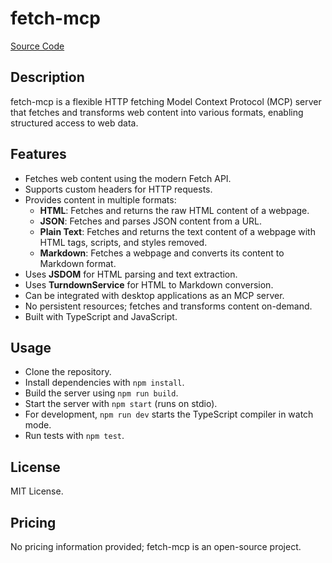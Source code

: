 # fetch-mcp

[Source Code](https://github.com/zcaceres/fetch-mcp)

## Description
fetch-mcp is a flexible HTTP fetching Model Context Protocol (MCP) server that fetches and transforms web content into various formats, enabling structured access to web data.

## Features
- Fetches web content using the modern Fetch API.
- Supports custom headers for HTTP requests.
- Provides content in multiple formats:
  - **HTML**: Fetches and returns the raw HTML content of a webpage.
  - **JSON**: Fetches and parses JSON content from a URL.
  - **Plain Text**: Fetches and returns the text content of a webpage with HTML tags, scripts, and styles removed.
  - **Markdown**: Fetches a webpage and converts its content to Markdown format.
- Uses **JSDOM** for HTML parsing and text extraction.
- Uses **TurndownService** for HTML to Markdown conversion.
- Can be integrated with desktop applications as an MCP server.
- No persistent resources; fetches and transforms content on-demand.
- Built with TypeScript and JavaScript.

## Usage
- Clone the repository.
- Install dependencies with `npm install`.
- Build the server using `npm run build`.
- Start the server with `npm start` (runs on stdio).
- For development, `npm run dev` starts the TypeScript compiler in watch mode.
- Run tests with `npm test`.

## License
MIT License.

## Pricing
No pricing information provided; fetch-mcp is an open-source project.